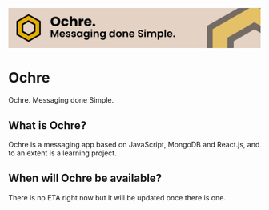 ![Ochre Banner](https://github.com/FilipSly/Ochre/blob/DevBuild-1/banner.png?raw=true)
# Ochre
 Ochre. Messaging done Simple.

## What is Ochre?
 Ochre is a messaging app based on JavaScript, MongoDB and React.js, and to an extent is a learning project.

## When will Ochre be available?
 There is no ETA right now but it will be updated once there is one.
